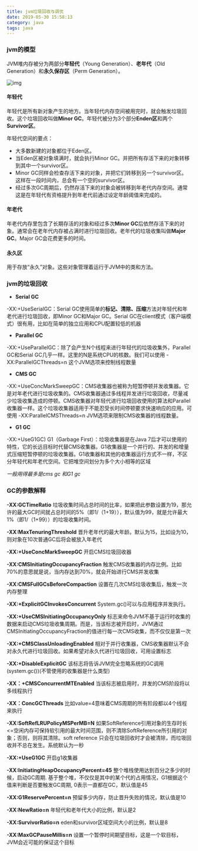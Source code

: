 ```yaml
---
title: jvm垃圾回收与调优
date: 2019-05-30 15:58:13
category: java
tags: java
---
```


### jvm的模型

JVM堆内存被分为两部分**年轻代**（Young Generation）、**老年代**（Old Generation）和**永久保存区**（Perm Generation）。

![img](https://clyhs.github.io/images/java/jvm.png)

#### 年轻代

年轻代是所有新对象产生的地方。当年轻代内存空间被用完时，就会触发垃圾回收。这个垃圾回收叫做**Minor GC**。年轻代被分为3个部分**Enden区**和两个**Survivor区**。

年轻代空间的要点：

- 大多数新建的对象都位于Eden区。
- 当Eden区被对象填满时，就会执行Minor GC。并把所有存活下来的对象转移到其中一个survivor区。
- Minor GC同样会检查存活下来的对象，并把它们转移到另一个survivor区。这样在一段时间内，总会有一个空的survivor区。
- 经过多次GC周期后，仍然存活下来的对象会被转移到年老代内存空间。通常这是在年轻代有资格提升到年老代前通过设定年龄阈值来完成的。

#### 年老代

年老代内存里包含了长期存活的对象和经过多次**Minor GC**后依然存活下来的对象。通常会在老年代内存被占满时进行垃圾回收。老年代的垃圾收集叫做**Major GC**。Major GC会花费更多的时间。

#### 永久区

用于存放“永久”对象。这些对象管理着运行于JVM中的类和方法。



### jvm的垃圾回收

* **Serial GC**

-XX:+UseSerialGC：Serial GC使用简单的**标记、清除、压缩**方法对年轻代和年老代进行垃圾回收，即Minor GC和Major GC。Serial GC在client模式（客户端模式）很有用，比如在简单的独立应用和CPU配置较低的机器

* **Parallel GC**

-XX:+UseParallelGC：除了会产生N个线程来进行年轻代的垃圾收集外，Parallel GC和Serial GC几乎一样。这里的N是系统CPU的核数。我们可以使用 -XX:ParallelGCThreads=n 这个JVM选项来控制线程数量

* **CMS GC** 

-XX:+UseConcMarkSweepGC：CMS收集器也被称为短暂停顿并发收集器。它是对年老代进行垃圾收集的。CMS收集器通过多线程并发进行垃圾回收，尽量减少垃圾收集造成的停顿。CMS收集器对年轻代进行垃圾回收使用的算法和Parallel收集器一样。这个垃圾收集器适用于不能忍受长时间停顿要求快速响应的应用。可使用 -XX:ParallelCMSThreads=n JVM选项来限制CMS收集器的线程数量。

* **G1 GC**

-XX:+UseG1GC) G1（Garbage First）：垃圾收集器是在Java 7后才可以使用的特性，它的长远目标时代替CMS收集器。G1收集器是一个并行的、并发的和增量式压缩短暂停顿的垃圾收集器。G1收集器和其他的收集器运行方式不一样，不区分年轻代和年老代空间。它把堆空间划分为多个大小相等的区域

*一般用得最多是cms gc 和G1 gc*

### GC的参数解释



**-XX:GCTimeRatio** 垃圾收集时间占总时间的比率，如果把此参数设置为19，那允许的最大GC时间就占总时间的5%（即1/（1+19）），默认值为99，就是允许最大1%（即1/（1+99））的垃圾收集时间。

**-XX:MaxTenuringThreshold** 晋升老年代的最大年龄。默认为15，比如设为10，则对象在10次普通GC后将会被放入年老代

**-XX:+UseConcMarkSweepGC** 开启CMS垃圾回收器

**-XX:CMSInitiatingOccupancyFraction** 触发CMS收集器的内存比例。比如70%的意思就是说，当内存达到70%，就会开始进行CMS并发收集 

**-XX:CMSFullGCsBeforeCompaction** 设置在几次CMS垃圾收集后，触发一次内存整理

**-XX:+ExplicitGCInvokesConcurrent** System.gc()可以与应用程序并发执行。

**-XX:+UseCMSInitiatingOccupancyOnly** 标志来命令JVM不基于运行时收集的数据来启动CMS垃圾收集周期。而是，当该标志被开启时，JVM通过CMSInitiatingOccupancyFraction的值进行每一次CMS收集，而不仅仅是第一次

**-XX:+CMSClassUnloadingEnabled** 相对于并行收集器，CMS收集器默认不会对永久代进行垃圾回收。如果希望对永久代进行垃圾回收，可用设置标志

**-XX:+DisableExplicitGC** 该标志将告诉JVM完全忽略系统的GC调用(system.gc())(不管使用的收集器是什么类型)

**-XX：+CMSConcurrentMTEnabled** 当该标志被启用时，并发的CMS阶段将以多线程执行

**-XX：ConcGCThreads** 比如value=4意味着CMS周期的所有阶段都以4个线程来执行

**-XX:SoftRefLRUPolicyMSPerMB=N** 如果SoftReference引用对象的生存时长<=空闲内存可保持软引用的最大时间范围，则不清除SoftReference所引用的对象；否则，则将其清除。soft reference 只会在垃圾回收时才会被清除，而垃圾回收并不总在发生。系统默认为一秒



**-XX:+UseG1GC** 开启g1收集器

**-XX:InitiatingHeapOccupancyPercent=45** 整个堆栈使用达到百分之多少的时候，启动GC周期. 基于整个堆，不仅仅是其中的某个代的占用情况，G1根据这个值来判断是否要触发GC周期, 0表示一直都在GC，默认值是45

**-XX:G1ReservePercent=n** 预留多少内存，防止晋升失败的情况，默认值是10

**-XX:NewRatio=n** 年轻代和老年代大小的比例，默认是2

**-XX:SurvivorRatio=n** eden和survivor区域空间大小的比例，默认是8

**-XX:MaxGCPauseMillis=n** 设置一个暂停时间期望目标，这是一个软目标，JVM会近可能的保证这个目标
